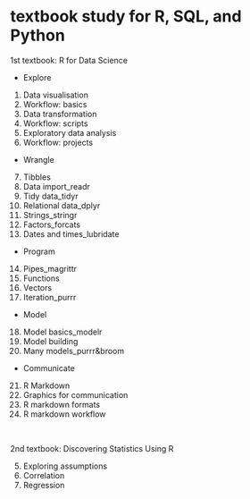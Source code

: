 # textbook study for R, SQL, and Python

1st textbook: R for Data Science

- Explore
01. Data visualisation
02. Workflow: basics
03. Data transformation
04. Workflow: scripts
05. Exploratory data analysis
06. Workflow: projects

- Wrangle
07. Tibbles
08. Data import_readr
09. Tidy data_tidyr
10. Relational data_dplyr
11. Strings_stringr
12. Factors_forcats
13. Dates and times_lubridate

- Program
14. Pipes_magrittr
15. Functions
16. Vectors
17. Iteration_purrr

- Model
18. Model basics_modelr
19. Model building
20. Many models_purrr&broom

- Communicate
21. R Markdown
22. Graphics for communication
23. R markdown formats
24. R markdown workflow

</br>
  
2nd textbook: Discovering Statistics Using R  

05. Exploring assumptions
06. Correlation
07. Regression
